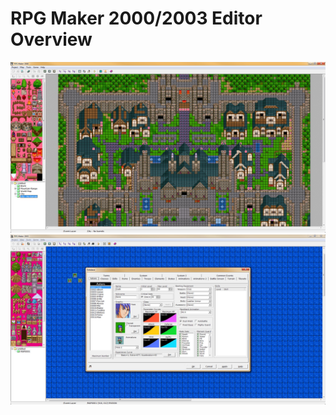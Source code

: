 # RPG Maker 2000/2003 Editor Overview

![RM2k Editor](../images/rm2k_editor.png)
![RM2k3 Editor](../images/rm2k3_editor.png)
